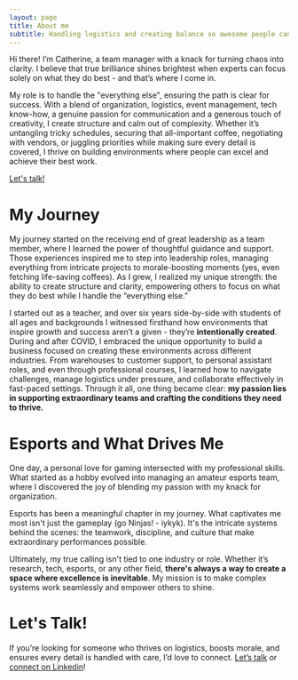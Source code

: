 ```yaml
---
layout: page
title: About me
subtitle: Handling logistics and creating balance so awesome people can focus on being brilliant at what they do best
---
```


Hi there! I’m Catherine, a team manager with a knack for turning chaos into clarity.  I believe that true brilliance shines brightest when experts can focus solely on what they do best - and that’s where I come in.

My role is to handle the "everything else", ensuring the path is clear for success. With a blend of organization, logistics, event management, tech know-how, a genuine passion for communication and a generous touch of creativity, I create structure and calm out of complexity. Whether it’s untangling tricky schedules, securing that all-important coffee, negotiating with vendors, or juggling priorities while making sure every detail is covered, I thrive on building environments where people can excel and achieve their best work.

[Let's talk!](mailto:catherine.ballarin@proton.me)

# My Journey
My journey started on the receiving end of great leadership as a team member, where I learned the power of thoughtful guidance and support. Those experiences inspired me to step into leadership roles, managing everything from intricate projects to morale-boosting moments (yes, even fetching life-saving coffees). As I grew, I realized my unique strength: the ability to create structure and clarity, empowering others to focus on what they do best while I handle the “everything else.”

I started out as a teacher, and over six years side-by-side with students of all ages and backgrounds I witnessed firsthand how environments that inspire growth and success aren’t a given - they’re **intentionally created**. During and after COVID, I embraced the unique opportunity to build a business focused on creating these environments across different industries. From warehouses to customer support, to personal assistant roles, and even through professional courses, I learned how to navigate challenges, manage logistics under pressure, and collaborate effectively in fast-paced settings. Through it all, one thing became clear: **my passion lies in supporting extraordinary teams and crafting the conditions they need to thrive.**

# Esports and What Drives Me
One day, a personal love for gaming intersected with my professional skills. What started as a hobby evolved into managing an amateur esports team, where I discovered the joy of blending my passion with my knack for organization.

Esports has been a meaningful chapter in my journey. What captivates me most isn't just the gameplay (go Ninjas! - iykyk). It's the intricate systems behind the scenes: the teamwork, discipline, and culture that make extraordinary performances possible.

Ultimately, my true calling isn't tied to one industry or role. Whether it’s research, tech, esports, or any other field, **there's always a way to create a space where excellence is inevitable**. My mission is to make complex systems work seamlessly and empower others to shine.


# Let's Talk!
If you’re looking for someone who thrives on logistics, boosts morale, and ensures every detail is handled with care, I’d love to connect. [Let’s talk](mailto:catherine.ballarin@proton.me) or [connect on Linkedin](https://www.linkedin.com/in/catherineballarin/)!
